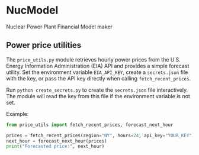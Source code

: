 # NucModel

Nuclear Power Plant Financial Model maker

## Power price utilities

The `price_utils.py` module retrieves hourly power prices from the U.S. Energy Information Administration (EIA) API and provides a simple forecast utility. Set the environment variable `EIA_API_KEY`, create a `secrets.json` file with the key, or pass the API key directly when calling `fetch_recent_prices`.

Run `python create_secrets.py` to create the `secrets.json` file interactively. The module will read the key from this file if the environment variable is not set.

Example:

```python
from price_utils import fetch_recent_prices, forecast_next_hour

prices = fetch_recent_prices(region="NY", hours=24, api_key="YOUR_KEY")
next_hour = forecast_next_hour(prices)
print("Forecasted price:", next_hour)
```
